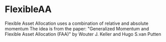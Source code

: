 FlexibleAA
==========

Flexible Asset Allocation uses a combination of relative and absolute momentum
The idea is from the paper: "Generalized Momentum and Flexible Asset Allocation (FAA)"
by Wouter J. Keller and Hugo S.van Putten
